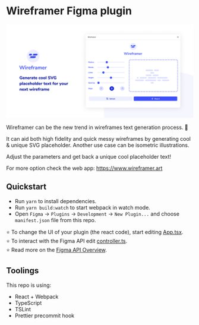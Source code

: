 # Wireframer Figma plugin

![Promo image](/assets/demo-image.jpg)

Wireframer can be the new trend in wireframes text generation process. 🧨

It can aid both high fidelity and quick messy wireframes by generating cool & unique SVG placeholder. Another use case can be isometric illustrations.

Adjust the parameters and get back a unique cool placeholder text!

For more option check the web app: https://www.wireframer.art

## Quickstart

- Run `yarn` to install dependencies.
- Run `yarn build:watch` to start webpack in watch mode.
- Open `Figma` -> `Plugins` -> `Development` -> `New Plugin...` and choose `manifest.json` file from this repo.

⭐ To change the UI of your plugin (the react code), start editing [App.tsx](./src/app/components/App.tsx).  
⭐ To interact with the Figma API edit [controller.ts](./src/plugin/controller.ts).  
⭐ Read more on the [Figma API Overview](https://www.figma.com/plugin-docs/api/api-overview/).

## Toolings

This repo is using:

- React + Webpack
- TypeScript
- TSLint
- Prettier precommit hook

